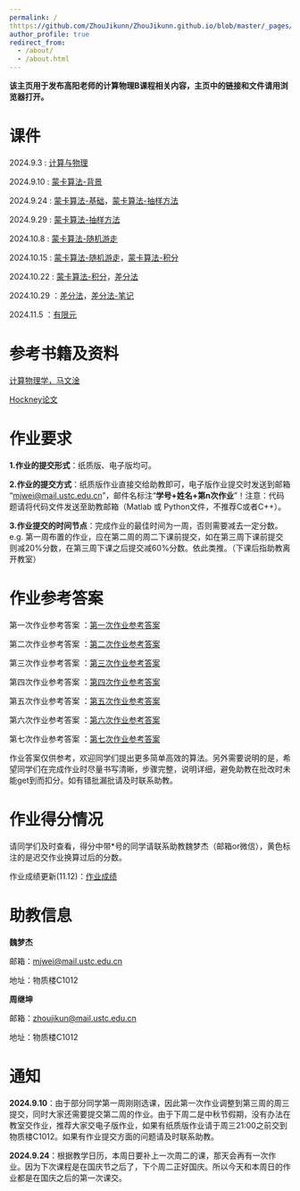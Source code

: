```yaml
---
permalink: /
thttps://github.com/ZhouJikunn/ZhouJikunn.github.io/blob/master/_pages/about.mditle: "Pages For Computational Physics B"
author_profile: true
redirect_from: 
  - /about/
  - /about.html
---
```

**该主页用于发布高阳老师的计算物理B课程相关内容，主页中的链接和文件请用浏览器打开。**
  
课件
======
2024.9.3 : [计算与物理](http://zhoujikunn.github.io/files/计算与物理.pdf)

2024.9.10 : [蒙卡算法-背景](http://zhoujikunn.github.io/files/蒙卡算法-背景.pdf)

2024.9.24 : [蒙卡算法-基础](http://zhoujikunn.github.io/files/蒙卡算法：基础.pdf)，[蒙卡算法-抽样方法](http://zhoujikunn.github.io/files/蒙卡算法：抽样方法.pdf)

2024.9.29 : [蒙卡算法-抽样方法](http://zhoujikunn.github.io/files/蒙卡算法：抽样方法2.pdf)

2024.10.8 : [蒙卡算法-随机游走](http://zhoujikunn.github.io/files/蒙卡算法：随机游走.pdf)

2024.10.15 : [蒙卡算法-随机游走](http://zhoujikunn.github.io/files/蒙卡算法：随机游走2.pdf)，[蒙卡算法-积分](http://zhoujikunn.github.io/files/蒙卡算法：积分.pdf)

2024.10.22 : [蒙卡算法-积分](http://zhoujikunn.github.io/files/蒙卡算法：积分2.pdf)，[差分法](http://zhoujikunn.github.io/files/差分法.pdf)

2024.10.29 ：[差分法](http://zhoujikunn.github.io/files/差分法2.pdf)，[差分法-笔记](http://zhoujikunn.github.io/files/差分法-笔记.pdf)

2024.11.5 ：[有限元](http://zhoujikunn.github.io/files/有限元1.pdf)


参考书籍及资料
======
[计算物理学，马文淦](http://zhoujikunn.github.io/files/计算物理学.pdf)

[Hockney论文](http://zhoujikunn.github.io/files/Hockney.pdf)

  
作业要求
=======
**1.作业的提交形式**：纸质版、电子版均可。

**2.作业的提交方式**：纸质版作业直接交给助教即可，电子版作业提交时发送到邮箱 “mjwei@mail.ustc.edu.cn”，邮件名标注“**学号+姓名+第n次作业**”！注意：代码题请将代码文件发送至助教邮箱（Matlab 或 Python文件，不推荐C或者C++）。

**3.作业提交的时间节点**：完成作业的最佳时间为一周，否则需要减去一定分数。e.g. 第一周布置的作业，应在第二周的周二下课前提交，如在第三周下课前提交则减20%分数，在第三周下课之后提交减60%分数。依此类推。（下课后指助教离开教室）
  
作业参考答案
======
第一次作业参考答案 ：[第一次作业参考答案](http://zhoujikunn.github.io/files/第一次作业参考答案.pdf)

第二次作业参考答案 ：[第二次作业参考答案](http://zhoujikunn.github.io/files/第二次作业参考答案.pdf)

第三次作业参考答案 ：[第三次作业参考答案](http://zhoujikunn.github.io/files/第三次作业参考答案.pdf)

第四次作业参考答案 ：[第四次作业参考答案](http://zhoujikunn.github.io/files/第四次作业参考答案.pdf)

第五次作业参考答案 ：[第五次作业参考答案](http://zhoujikunn.github.io/files/第五次作业参考答案.pdf)

第六次作业参考答案 ：[第六次作业参考答案](http://zhoujikunn.github.io/files/第六次作业参考答案.pdf)

第七次作业参考答案 ：[第七次作业参考答案](http://zhoujikunn.github.io/files/第七次作业参考答案.pdf)

作业答案仅供参考，欢迎同学们提出更多简单高效的算法。另外需要说明的是，希望同学们在完成作业时尽量书写清晰，步骤完整，说明详细，避免助教在批改时未能get到而扣分。如有错批漏批请及时联系助教。

作业得分情况
======
请同学们及时查看，得分中带*号的同学请联系助教魏梦杰（邮箱or微信），黄色标注的是迟交作业换算过后的分数。

作业成绩更新(11.12)：[作业成绩](http://zhoujikunn.github.io/files/作业成绩.xlsx)

助教信息
======
**魏梦杰**

邮箱：mjwei@mail.ustc.edu.cn

地址：物质楼C1012
  
**周继坤**

邮箱：zhoujikun@mail.ustc.edu.cn

地址：物质楼C1012

通知
======
**2024.9.10**：由于部分同学第一周刚刚选课，因此第一次作业调整到第三周的周三提交，同时大家还需要提交第二周的作业。由于下周二是中秋节假期，没有办法在教室交作业，推荐大家交电子版作业，如果有纸质版作业请于周三21:00之前交到物质楼C1012。如果有作业提交方面的问题请及时联系助教。

**2024.9.24**：根据教学日历，本周日要补上一次周二的课，那天会再有一次作业。因为下次课程是在国庆节之后了，下个周二正好国庆。所以今天和本周日的作业都是在国庆之后的第一次课交。
